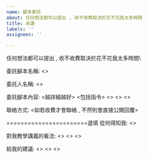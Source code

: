 ```yaml
---
name: 腳本委託
about: 任何想法都可以提出 , 收不收費取決於花不花我太多時間
title: 未讀
labels: ''
assignees: ''

---
```


任何想法都可以提出 , 收不收費取決於花不花我太多時間\

委託腳本名稱: <>

委託人名稱: <>

委託腳本內容:
<越詳細越好>
<包括指令>
<>
<>
<>

聯絡方式: <如若收費才會聯絡 , 不然則會直接公開回覆> <DISCORD ID>

=======================選填
從何得知我: <>

對我教學講義的看法:
<>
<>
<>

給我的建議:
<>
<>
<>
